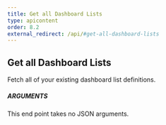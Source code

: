 ```yaml
---
title: Get all Dashboard Lists
type: apicontent
order: 8.2
external_redirect: /api/#get-all-dashboard-lists
---
```


## Get all Dashboard Lists

Fetch all of your existing dashboard list definitions.

##### ARGUMENTS

This end point takes no JSON arguments.
